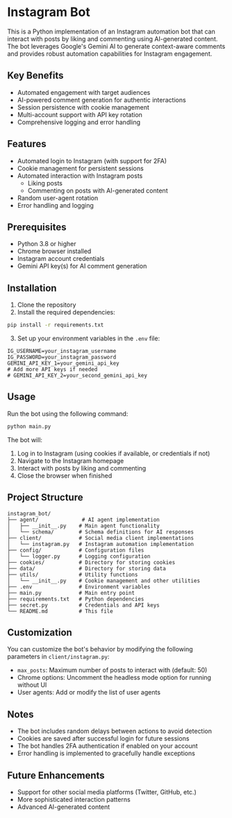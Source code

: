 # Instagram Bot

This is a Python implementation of an Instagram automation bot that can interact with posts by liking and commenting using AI-generated content. The bot leverages Google's Gemini AI to generate context-aware comments and provides robust automation capabilities for Instagram engagement.

## Key Benefits
- Automated engagement with target audiences
- AI-powered comment generation for authentic interactions
- Session persistence with cookie management
- Multi-account support with API key rotation
- Comprehensive logging and error handling

## Features

- Automated login to Instagram (with support for 2FA)
- Cookie management for persistent sessions
- Automated interaction with Instagram posts
  - Liking posts
  - Commenting on posts with AI-generated content
- Random user-agent rotation
- Error handling and logging

## Prerequisites

- Python 3.8 or higher
- Chrome browser installed
- Instagram account credentials
- Gemini API key(s) for AI comment generation

## Installation

1. Clone the repository
2. Install the required dependencies:

```bash
pip install -r requirements.txt
```

3. Set up your environment variables in the `.env` file:

```
IG_USERNAME=your_instagram_username
IG_PASSWORD=your_instagram_password
GEMINI_API_KEY_1=your_gemini_api_key
# Add more API keys if needed
# GEMINI_API_KEY_2=your_second_gemini_api_key
```

## Usage

Run the bot using the following command:

```bash
python main.py
```

The bot will:
1. Log in to Instagram (using cookies if available, or credentials if not)
2. Navigate to the Instagram homepage
3. Interact with posts by liking and commenting
4. Close the browser when finished

## Project Structure

```
instagram_bot/
├── agent/              # AI agent implementation
│   ├── __init__.py    # Main agent functionality
│   └── schema/        # Schema definitions for AI responses
├── client/            # Social media client implementations
│   └── instagram.py   # Instagram automation implementation
├── config/            # Configuration files
│   └── logger.py      # Logging configuration
├── cookies/           # Directory for storing cookies
├── data/              # Directory for storing data
├── utils/             # Utility functions
│   └── __init__.py    # Cookie management and other utilities
├── .env               # Environment variables
├── main.py            # Main entry point
├── requirements.txt   # Python dependencies
├── secret.py          # Credentials and API keys
└── README.md          # This file
```

## Customization

You can customize the bot's behavior by modifying the following parameters in `client/instagram.py`:

- `max_posts`: Maximum number of posts to interact with (default: 50)
- Chrome options: Uncomment the headless mode option for running without UI
- User agents: Add or modify the list of user agents

## Notes

- The bot includes random delays between actions to avoid detection
- Cookies are saved after successful login for future sessions
- The bot handles 2FA authentication if enabled on your account
- Error handling is implemented to gracefully handle exceptions

## Future Enhancements

- Support for other social media platforms (Twitter, GitHub, etc.)
- More sophisticated interaction patterns
- Advanced AI-generated content